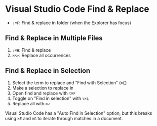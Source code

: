 # Visual Studio Code Find & Replace

- `⇧⌥F`: Find & replace in folder (when the Explorer has focus)

## Find & Replace in Multiple Files

1. `⇧⌘H`: Find & replace
2. `⌘⌥↩`: Replace all occurrences

## Find & Replace in Selection

1. Select the term to replace and "Find with Selection" (`⌘E`)
2. Make a selection to replace in
3. Open find and replace with `⌥⌘F`
4. Toggle on "Find in selection" with `⌥⌘L`
5. Replace all with `⌘↩`

Visual Studio Code has a "Auto Find in Selection" option, but this breaks using `⌘E` and `⌘G` to iterate through matches in a document.
